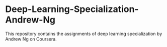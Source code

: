# Deep-Learning-Specialization-Andrew-Ng
This repository contains the assignments of deep learning specialization by Andrew Ng on Coursera.
